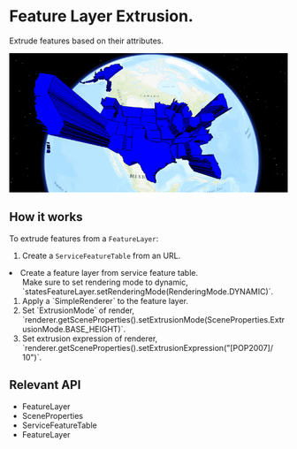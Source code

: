 # Feature Layer Extrusion.

Extrude features based on their attributes.

![](FeatureLayerExtrusion.gif)

## How it works

To extrude features from a `FeatureLayer`:


  1. Create a `ServiceFeatureTable` from an URL.
  <li>Create a feature layer from service feature table.
  <ol>Make sure to set rendering mode to dynamic, `statesFeatureLayer.setRenderingMode(RenderingMode.DYNAMIC)`.</li>
  <li>Apply a `SimpleRenderer` to the feature layer.</li>
  <li>Set `ExtrusionMode` of render, `renderer.getSceneProperties().setExtrusionMode(SceneProperties.ExtrusionMode.BASE_HEIGHT)`.</li>
  <li>Set extrusion expression of renderer, `renderer.getSceneProperties().setExtrusionExpression("[POP2007]/ 10")`.</li>
</ol>

## Relevant API


  * FeatureLayer
  * SceneProperties
  * ServiceFeatureTable
  * FeatureLayer

